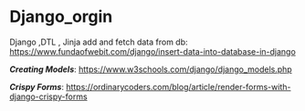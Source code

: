 # Django_orgin
Django ,DTL , Jinja
add and fetch data from db: https://www.fundaofwebit.com/django/insert-data-into-database-in-django


*****Creating Models*****:
https://www.w3schools.com/django/django_models.php



*****Crispy Forms*****:
https://ordinarycoders.com/blog/article/render-forms-with-django-crispy-forms
